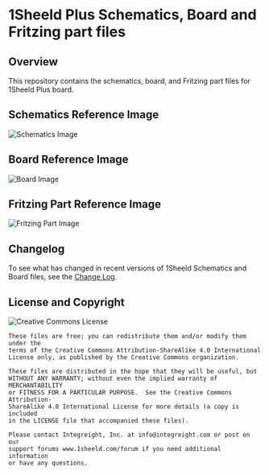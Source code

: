 # 1Sheeld Plus Schematics, Board and Fritzing part files #

## Overview ##

This repository contains the schematics, board, and Fritzing part files for 1Sheeld Plus board.

## Schematics Reference Image ##

![Schematics Image](http://i.imgur.com/4oktwCp.jpg)

## Board Reference Image ##

![Board Image](http://i.imgur.com/qKWHEVN.jpg)

## Fritzing Part Reference Image ##

![Fritzing Part Image](http://i.imgur.com/pOlhc3q.jpg)

## Changelog ##

To see what has changed in recent versions of 1Sheeld Schematics and Board files, see the [Change Log](CHANGELOG.md).

## License and Copyright ##

![Creative Commons License](https://i.creativecommons.org/l/by-sa/4.0/88x31.png)

```
These files are free; you can redistribute them and/or modify them under the
terms of the Creative Commons Attribution-ShareAlike 4.0 International
License only, as published by the Creative Commons organization.

These files are distributed in the hope that they will be useful, but
WITHOUT ANY WARRANTY; without even the implied warranty of MERCHANTABILITY
or FITNESS FOR A PARTICULAR PURPOSE.  See the Creative Commons Attribution-
ShareAlike 4.0 International License for more details (a copy is included
in the LICENSE file that accompanied these files).

Please contact Integreight, Inc. at info@integreight.com or post on our
support forums www.1sheeld.com/forum if you need additional information
or have any questions.
```